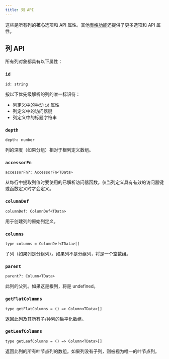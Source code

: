 ```yaml
---
title: 列 API
---
```


这些是所有列的**核心**选项和 API 属性。其他[表格功能](../guide/features.md)还提供了更多选项和 API 属性。

## 列 API

所有列对象都具有以下属性：

### `id`

```tsx
id: string
```

按以下优先级解析的列的唯一标识符：

- 列定义中的手动 `id` 属性
- 列定义中的访问器键
- 列定义中的标题字符串

### `depth`

```tsx
depth: number
```

列的深度（如果分组）相对于根列定义数组。

### `accessorFn`

```tsx
accessorFn?: AccessorFn<TData>
```

从每行中提取列值时要使用的已解析访问器函数。仅当列定义具有有效的访问器键或函数定义时才会定义。

### `columnDef`

```tsx
columnDef: ColumnDef<TData>
```

用于创建列的原始列定义。

### `columns`

```tsx
type columns = ColumnDef<TData>[]
```

子列（如果列是分组列）。如果列不是分组列，将是一个空数组。

### `parent`

```tsx
parent?: Column<TData>
```

此列的父列。如果这是根列，将是 undefined。

### `getFlatColumns`

```tsx
type getFlatColumns = () => Column<TData>[]
```

返回此列及其所有子/孙列的扁平化数组。

### `getLeafColumns`

```tsx
type getLeafColumns = () => Column<TData>[]
```

返回此列的所有叶节点列的数组。如果列没有子列，则被视为唯一的叶节点列。
